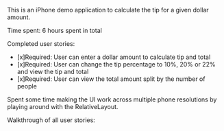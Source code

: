 
This is an iPhone demo application to calculate the tip for a given dollar amount. 

Time spent: 6 hours spent in total

Completed user stories:

* [x]Required: User can enter a dollar amount to calculate tip and total
* [x]Required: User can change the tip percentage to 10%, 20% or 22% and view the tip and total
* [x]Required: User can view the total amount split by the number of people 


Spent some time making the UI work across multiple phone resolutions by playing around with the RelativeLayout.

Walkthrough of all user stories:


